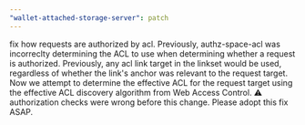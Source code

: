 ```yaml
---
"wallet-attached-storage-server": patch
---
```


fix how requests are authorized by acl. Previously, authz-space-acl was incorreclty determining the ACL to use when determining whether a request is authorized. Previously, any acl link target in the linkset would be used, regardless of whether the link's anchor was relevant to the request target. Now we attempt to determine the effective ACL for the request target using the effective ACL discovery algorithm from Web Access Control. ⚠️ authorization checks were wrong before this change. Please adopt this fix ASAP.
